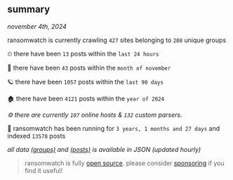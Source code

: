 
## summary
_november 4th, 2024_

ransomwatch is currently crawling `427` sites belonging to `208` unique groups

⏲ there have been `13` posts within the `last 24 hours`

🦈 there have been `43` posts within the `month of november`

🪐 there have been `1057` posts within the `last 90 days`

🏚 there have been `4121` posts within the `year of 2024`

_⚙️ there are currently `107` online hosts & `132` custom parsers._

🦕 ransomwatch has been running for `3 years, 1 months and 27 days` and indexed `13578` posts

_all data  [(groups)](http://ransomwhat.telemetry.ltd/groups) and [(posts)](http://ransomwhat.telemetry.ltd/posts) is available in JSON (updated hourly)_

> ransomwatch is fully [open source](https://github.com/joshhighet/ransomwatch#ransomwatch--). please consider [sponsoring](https://github.com/sponsors/joshhighet) if you find it useful!
